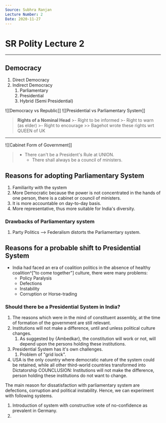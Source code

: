 ```yaml
---
Source: Subhra Ranjan
Lecture Number: 2
Date: 2020-11-27
---
```

# SR Polity Lecture 2
---

## Democracy
1. Direct Democracy
2. Indirect Democracy
	1. Parliamentary
	2. Presidential
	3. Hybrid (Semi Presidential)

![[Democracy vs Republic]]
![[Presidential vs Parliamentary System]]

> **Rights of a Nominal Head**
	>- Right to be informed
	>- Right to warn (as elder)
	>- Right to encourage
	>> Bagehot wrote these rights wrt QUEEN of UK
--- 
 
 ![[Cabinet Form of Government]]
 
> - There can't be a President's Rule at UNION.
>     - There shall always be a council of ministers.


## Reasons for adopting Parliamentary System
1. Familiarity with the system
2. More Democratic because the power is not concentrated in the hands of one person, there is a cabinet or council of ministers.
3. It is more accountable on day-to-day basis.
4. More representative, thus more suitable for India's diversity.

### Drawbacks of Parliamentary system
1. Party Politics --> Federalism distorts the Parliamentary system.

##  Reasons for a probable shift to Presidential System
- India had faced an era of coalition politics in the absence of healthy coalition^["to come together"] culture, there were many problems:
	- Policy Paralysis
	- Defections
	- Instability
	- Corruption or Horse-trading

### Should there be a Presidential System in India?
1. The reasons which were in the mind of constituent assembly, at the time of formation of the government are still relevant.
2. Institutions will not make a difference, until and unless political culture changes.
	1. As suggested by {Ambedkar}, the constitution will work or not, will depend upon the persons holding these institutions.
3. Presidential System has it's own challenges. 
	1. Problem of "grid lock".
4. USA is the only country where democratic nature of the system could be retained, while all other third-world countries transformed into Dictatorship
COUNCLUSION: Institutions will not make the difference, person holding these institutions do not want to change.

The main reason for dissatisfaction with parliamentary system are defections, corruption and political instability. Hence, we can experiment with following systems.
1. Introduction of system with constructive vote of no-confidence as prevalent in Germany.
2. 

	




	
